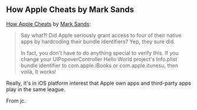 ## How Apple Cheats by Mark Sands

[How Apple Cheats](http://marksands.github.io/2014/05/27/how-apple-cheats.html) by [Mark Sands](http://twitter.com/marksands):

> Say what?! Did Apple seriously grant access to four of their native apps by
> hardcoding their bundle identifiers? Yep, they sure did.
>
> In fact, you don't have to do anything special to verify this. If you change 
> your UIPopoverController Hello World project's Info.plist bundle identifier to
> com.apple.iBooks or com.apple.itunesu, then voilà, It works!

Really, it's in iOS platform interest that Apple own apps and third-party apps play in the same league.

From jc.
